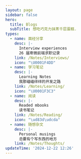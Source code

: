 ```yaml
---
layout: page
sidebar: false
hero:
  title: Blogs
  subTitle: 想吃巧克力抹茶千层蛋糕.
types:
  - name: 面经分享
    desc: |-
      Interview experiences
      26 届卑微前端求职记录
    link: /Notes/Interviews/
    icon: "\U0001F4DD"
  - name: 学习笔记
    desc: |-
      Learning Notes
      我那磕磕绊绊的开发之路
    link: /Notes/Learning/
    icon: "\U0001F3C3"
  - name: 阅读
    desc: |-
      Readed mbooks
      读书笔记
    link: /Notes/Reading/
    icon: "\ud83d\udcda"
  - name: 随想杂文
    desc: |-
      Personal musings
      总要有个写东西的地方
    link: /Notes/Thoughts/
updateTime: '2024-12-22 12:26'
---
```


<script setup>
import BlogArchive from '../../.vitepress/views/Archive/index.vue'
</script>

<BlogArchive/>
